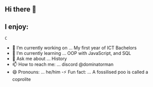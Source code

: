 ## Hi there 👋

  ## I enjoy:
    C



- 🔭 I’m currently working on ... My first year of ICT Bachelors 
- 🌱 I’m currently learning ... OOP with JavaScript, and SQL
- 💬 Ask me about ... History 
- 📫 How to reach me: ... discord @dominatorman
- 😄 Pronouns: ... he/him
-⚡ Fun fact: ... A fossilised poo is called a coprolite


